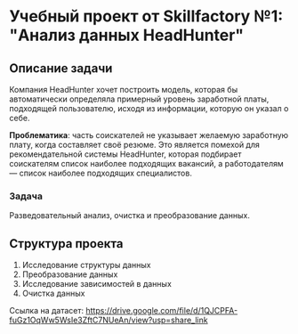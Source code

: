 # Учебный проект от Skillfactory №1: "Анализ данных HeadHunter"
## Описание задачи
Компания HeadHunter хочет построить модель, которая бы автоматически определяла примерный уровень заработной платы, подходящей пользователю, исходя из информации, которую он указал о себе.

**Проблематика**: часть соискателей не указывает желаемую заработную плату, когда составляет своё резюме.
Это является помехой для рекомендательной системы HeadHunter, которая подбирает соискателям список наиболее подходящих вакансий, а работодателям — список наиболее подходящих специалистов.
### Задача
Разведовательный анализ, очистка и преобразование данных.
## Структура проекта
1. Исследование структуры данных
2. Преобразование данных
3. Исследование зависимостей в данных
4. Очистка данных

Ссылка на датасет: https://drive.google.com/file/d/1QJCPFA-fuGz1OqWw5WsIe3ZftC7NUeAn/view?usp=share_link

